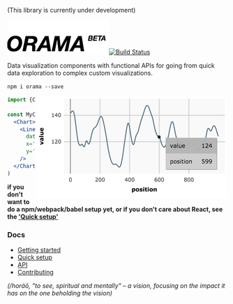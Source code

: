 
(This library is currently under development)

![logo](/dist/imgs/logo.png)[![Build Status](https://travis-ci.org/kensho/orama.svg)](https://travis-ci.org/kensho/orama)

Data visualization components with functional APIs for going from quick data exploration to complex custom visualizations.

```
npm i orama --save
```

<img align="right" width="440px" src="dist/imgs/gettingStarted01.png">

```jsx
import {Chart, Lines} from 'orama'

const MyChart = (props) => (
  <Chart>
    <Lines
      data={props.data}
      x='position'
      y='value'
    />
  </Chart>
)
```
**if you don't want to do a npm/webpack/babel setup yet, or if you don't care about React, see the ['Quick setup'](docs/quickSetup.md)**

### Docs

- [Getting started](/docs/gettingStarted.md)
- [Quick setup](/docs/quickSetup.md)
- [API](/docs/api.md)
- [Contributing](/docs/contributing.md)

*(/horáō, "to see, spiritual and mentally" – a vision, focusing on the impact it has on the one beholding the vision)*

